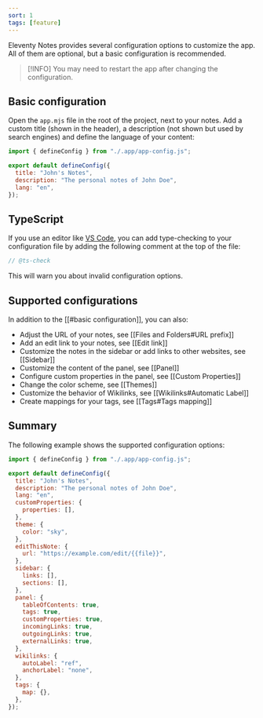 ```yaml
---
sort: 1
tags: [feature]
---
```


Eleventy Notes provides several configuration options to customize the app. All of them are optional, but a basic configuration is recommended.

> [!INFO] You may need to restart the app after changing the configuration.

## Basic configuration

Open the `app.mjs` file in the root of the project, next to your notes. Add a custom title (shown in the header), a description (not shown but used by search engines) and define the language of your content:

```js
import { defineConfig } from "./.app/app-config.js";

export default defineConfig({
  title: "John's Notes",
  description: "The personal notes of John Doe",
  lang: "en",
});
```

## TypeScript

If you use an editor like [VS Code](https://code.visualstudio.com/), you can add
type-checking to your configuration file by adding the following comment
at the top of the file:

```js
// @ts-check
```

This will warn you about invalid configuration options.

## Supported configurations

In addition to the [[#basic configuration]], you can also:

- Adjust the URL of your notes, see [[Files and Folders#URL prefix]]
- Add an edit link to your notes, see [[Edit link]]
- Customize the notes in the sidebar or add links to other websites, see [[Sidebar]]
- Customize the content of the panel, see [[Panel]]
- Configure custom properties in the panel, see [[Custom Properties]]
- Change the color scheme, see [[Themes]]
- Customize the behavior of Wikilinks, see [[Wikilinks#Automatic Label]]
- Create mappings for your tags, see [[Tags#Tags mapping]]

## Summary

The following example shows the supported configuration options:

```js
import { defineConfig } from "./.app/app-config.js";

export default defineConfig({
  title: "John's Notes",
  description: "The personal notes of John Doe",
  lang: "en",
  customProperties: {
    properties: [],
  },
  theme: {
    color: "sky",
  },
  editThisNote: {
    url: "https://example.com/edit/{{file}}",
  },
  sidebar: {
    links: [],
    sections: [],
  },
  panel: {
    tableOfContents: true,
    tags: true,
    customProperties: true,
    incomingLinks: true,
    outgoingLinks: true,
    externalLinks: true,
  },
  wikilinks: {
    autoLabel: "ref",
    anchorLabel: "none",
  },
  tags: {
    map: {},
  },
});
```
